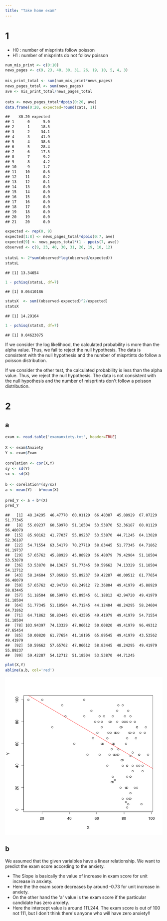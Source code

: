```yaml
---
title: "Take home exam"
---
```


# 1

- H0 : number of misprints follow poisson
- H1 : number of misprints do not follow poisson


```r
num_mis_print <- c(0:10)
news_pages <- c(9, 23, 40, 30, 31, 26, 19, 10, 5, 4, 3)

mis_print_total <- sum(num_mis_print*news_pages)
news_pages_total <- sum(news_pages)
ave <- mis_print_total/news_pages_total

cats <- news_pages_total*dpois(0:20, ave)
data.frame(0:20, expected=round(cats, 1))
```

```
##    X0.20 expected
## 1      0      5.0
## 2      1     18.5
## 3      2     34.1
## 4      3     41.9
## 5      4     38.6
## 6      5     28.4
## 7      6     17.5
## 8      7      9.2
## 9      8      4.2
## 10     9      1.7
## 11    10      0.6
## 12    11      0.2
## 13    12      0.1
## 14    13      0.0
## 15    14      0.0
## 16    15      0.0
## 17    16      0.0
## 18    17      0.0
## 19    18      0.0
## 20    19      0.0
## 21    20      0.0
```

```r
expected <- rep(0, 9)
expected[1:8] <- news_pages_total*dpois(0:7, ave)
expected[9] <- news_pages_total*(1 - ppois(7, ave))
observed <- c(9, 23, 40, 30, 31, 26, 19, 10, 12)

statsL <- 2*sum(observed*log(observed/expected))
statsL
```

```
## [1] 13.34654
```

```r
1 - pchisq(statsL, df=7)
```

```
## [1] 0.06410186
```

```r
statsX  <- sum((observed-expected)^2/expected)
statsX
```

```
## [1] 14.29164
```

```r
1 - pchisq(statsX, df=7)
```

```
## [1] 0.04623075
```

If we consider the log likelihood, the calculated probability is more than
the alpha value. Thus, we fail to reject the null hypothesis. The data is consistent 
with the null hypothesis and the number of misprtints do follow a poisson distribution.


If we consider the other test, the calculated probability is less than
the alpha value. Thus, we  reject the null hypothesis. The data is not consistent 
with the null hypothesis and the number of misprtints don't follow a poisson distribution.

# 2

## a


```r
exam <- read.table('examanxiety.txt', header=TRUE)

X <- exam$Anxiety
Y <- exam$Exam

corelation <- cor(X,Y)
sy <- sd(Y)
sx <- sd(X)

b <- corelation*(sy/sx)
a <- mean(Y) - b*mean(X)

pred_Y <- a + b*(X)
pred_Y
```

```
##   [1]  48.24295  46.47770  60.01129  66.48387  45.88929  67.07229  51.77345
##   [8]  55.89237  60.59970  51.18504  53.53870  52.36187  60.01129  56.48079
##  [15]  85.90162  41.77037  55.89237  53.53870  44.71245  64.13020  52.36187
##  [22]  54.71554  63.54179  70.27719  58.83445  51.77345  64.71862  91.19737
##  [29]  57.65762  45.88929  45.88929  56.48079  79.42904  51.18504  53.53870
##  [36]  53.53870  84.13637  51.77345  50.59662  74.13329  51.18504  54.12712
##  [43]  58.24604  57.06920  55.89237  59.42287  40.00512  61.77654  56.48079
##  [50]  57.65762  42.94720  68.24912  72.36804  49.41979  45.88929  58.83445
##  [57]  51.18504  60.59970  65.89545  61.18812  42.94720  49.41979  51.18504
##  [64]  51.77345  51.18504  44.71245  44.12404  48.24295  58.24604  64.71862
##  [71]  64.71862  58.83445  69.42595  49.41979  49.41979  54.71554  51.18504
##  [78] 103.94397  74.13329  47.06612  50.00820  49.41979  96.49312  47.65454
##  [85]  50.00820  61.77654  41.18195  65.89545  49.41979  43.53562  49.41979
##  [92]  50.59662  57.65762  47.06612  58.83445  48.24295  49.41979  55.89237
##  [99]  59.42287  54.12712  51.18504  53.53870  44.71245
```

```r
plot(X,Y)
abline(a,b, col='red')
```

![plot of chunk unnamed-chunk-2](figure/unnamed-chunk-2-1.png)

## b

We assumed that the given varialbles have a linear relationship.
We want to predict the exam score according to the anxiety. 

- The Slope is basically the value of increase in exam score for unit increase in anxiety.
- Here the the exam score decreases by around -0.73 for unit increase in anxiety.
- On the other hand the 'a' value is the exam score if the particular candidate has 
zero anxiety. 
- Here the intercept value is around 111.244. The exam score is out of 100 not 111, but I don't think there's anyone who will have zero anxiety!!
